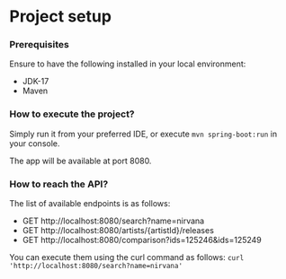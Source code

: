 # Project setup

### Prerequisites
Ensure to have the following installed in your local environment:
- JDK-17
- Maven

### How to execute the project?

Simply run it from your preferred IDE, or execute 
`mvn spring-boot:run` in your console.

The app will be available at port 8080.

### How to reach the API?

The list of available endpoints is as follows:
- GET http://localhost:8080/search?name=nirvana
- GET http://localhost:8080/artists/{artistId}/releases
- GET http://localhost:8080/comparison?ids=125246&ids=125249

You can execute them using the curl command as follows:
`curl 'http://localhost:8080/search?name=nirvana'`


